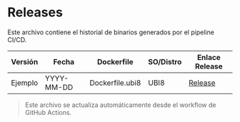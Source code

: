 # Releases

Este archivo contiene el historial de binarios generados por el pipeline CI/CD.

| Versión | Fecha | Dockerfile | SO/Distro | Enlace Release |
|---------|-------|------------|-----------|----------------|
| Ejemplo | YYYY-MM-DD | Dockerfile.ubi8 | UBI8 | [Release](https://github.com/v4mpir0ck/agent-linux/releases/tag/v1.0.0-ubi8) |

> Este archivo se actualiza automáticamente desde el workflow de GitHub Actions.
